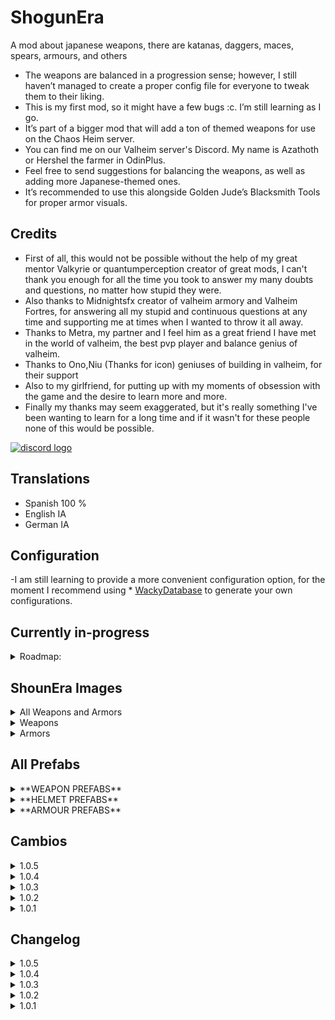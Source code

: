 # ShogunEra
A mod about japanese weapons, there are katanas, daggers, maces, spears, armours, and others

* The weapons are balanced in a progression sense; however, I still haven’t managed to create a proper config file for everyone to tweak them to their liking.
* This is my first mod, so it might have a few bugs :c. I’m still learning as I go.
* It’s part of a bigger mod that will add a ton of themed weapons for use on the Chaos Heim server.
* You can find me on our Valheim server's Discord. My name is Azathoth or Hershel the farmer in OdinPlus.
* Feel free to send suggestions for balancing the weapons, as well as adding more Japanese-themed ones.
* It’s recommended to use this alongside Golden Jude’s Blacksmith Tools for proper armor visuals.
 
## Credits
* First of all, this would not be possible without the help of my great mentor Valkyrie or quantumperception creator of great mods, I can't thank you enough for all the time you took to answer my many doubts and questions, no matter how stupid they were.
* Also thanks to Midnightsfx creator of valheim armory and Valheim Fortres, for answering all my stupid and continuous questions at any time and supporting me at times when I wanted to throw it all away.
* Thanks to Metra, my partner and I feel him as a great friend I have met in the world of valheim, the best pvp player and balance genius of valheim.
* Thanks to Ono,Niu (Thanks for icon) geniuses of building in valheim, for their support
* Also to my girlfriend, for putting up with my moments of obsession with the game and the desire to learn more and more.
* Finally my thanks may seem exaggerated, but it's really something I've been wanting to learn for a long time and if it wasn't for these people none of this would be possible. 


[![discord logo](https://i.imgur.com/uE6umQE.png)](https://discord.gg/Mj9y2w6w2B)

## Translations
* Spanish 100 %
* English IA 
* German IA

## Configuration
-I am still learning to provide a more convenient configuration option, for the moment I recommend using * [WackyDatabase](https://valheim.thunderstore.io/package/WackyMole/WackysDatabase/) to generate your own configurations.

## Currently in-progress
<details>
  <summary>Roadmap:</summary>
  
  * Working on implementing bows and throwing weapons, such as kunais and shurikens.  
  * ~~Elaborating a progressive balance for weapons, as well as their damage and the resources they require.~~  
  * Configuring helmets by era.  
  * Adding more armors with their respective recipes, resistances, and effects.  
  * **Add some mobs:**  
    <details>
      <summary>Click to expand</summary>
      
      - Farm 10 ninja scrolls to summon the ninja boss (Mountains).  
      - Farm 10 monks to face the sect leader (Mistlands).  
      - Farm 10 samurais to challenge the Ronin (Ashlands).  
      - Each boss will drop a part of the "Shinken Kurogane" in the mod.  
      
    </details>
</details>


## ShounEra Images

<details>
  <summary>All Weapons and Armors</summary>

  ![All](https://i.imgur.com/LvWeXGY.png)

</details>

<details>
  <summary>Weapons</summary>

  ![All WEAPONS](https://i.imgur.com/ax1fPOd.png)  
  ![Weapons](https://i.imgur.com/GDIcYs5.png)  
  ![Weapons](https://i.imgur.com/XeXGyLh.png)  
  ![Weapons](https://i.imgur.com/RHeahf7.png)  
  ![Weapons](https://i.imgur.com/NYuNsXu.png)  
  ![Weapons](https://i.imgur.com/gdfyhx8.png)

</details>

<details>
  <summary>Armors</summary>

  ![Armour](https://i.imgur.com/QHlapY7.png)  
  ![Armour](https://i.imgur.com/bX7dllS.png)  
  ![Armour](https://i.imgur.com/8GWSEkc.png)  
  ![Armour](https://i.imgur.com/RelgRVN.png)

</details>

## All Prefabs

<details>
  <summary>**WEAPON PREFABS**</summary>

  Bokken ------ SER_Bokken  
  Bō ----------- SER_BO  
  Shinai ------- SER_Shinai  
  Katana ------- SER_Katana1  
  Nagatina ----- SER_NAGATINA  
  Ninjato ------- SER_NINJATO  
  Tanto -------- SER_TantoKnife  
  Shakujo ----- SER_Shakujo  
  Kamayari ----- SER_Kamayari  
  Kanobo ------- SER_Kanobo  
  Katana2 ------ SER_Katana2  
  Golden Katana ----- SER_KatanaDefuego1  
  Valkyrie Katana ----- SER_KATANAVALKYRIE  
  Sai --------- SER_SAI  
  Cloud Katana ------- SER_KatanadelCielo  
  Sakura Katana ------- SER_katana3  
  Giant Katana ------ SER_gigantekatana  
  Black Katana ------- SER_KatanaDefuego  
  Yuki-onna Katana ----- SER_Katanadehielo  
  Blood Drinker ----- SER_KatanaMurasama1  
  Musashi Katana ------- SER_katanamusashi  

**New**

  Shinken Kurogane ------- SER_ShinkenKurogane  
  Ryūsei Kurogane -------- SER_RyuseiKurogane  
  Ikazuchi Ryūsei -------- SER_IkazuchiRyusei  
  Shizen Ryūsei ----------- SER_ShizenRyusei  
  Chishio Ryūsei --------- SER_ChishioRyusei  
  Ryūsei no Kanabō ------ SER_RyuuseinoKanobo  
  Chi no Kanobō -------- SER_ChinoKanobo  
  Inazuma no Kanobō ----- SER_InazumanoKanobo  
  Kigen no Kanobō ------ SER_KigennoKanobo  

</details>

<details>
  <summary>**HELMET PREFABS**</summary>

  Samurai Black with Silver Helmet ------- SER_CiberHat  
  Hannya Mask ----------- SER_HannyaMask  
  Jingasa --------- SER_HatJingasa  
  Mempo -------- SER_MempoMask  
  Samurai Helmet with Straps ---- SER_SamuraiHelmetKabuto  
  Kabuto Helmet ----- SER_SamuraiKabuto  
  Red Samurai Helmet with Black ----- SER_SamuraiKabuto1  
  Black Samurai Kabuto --------- SER_SamuraiKabutoBlack  
  Samurai Kabuto with Horns ------- SER_SamuraiKabutomabizashi  
  Tengou Mask ------ SER_TengouMask  
  Komuso Mask ----- SER_Komuso  
  Samurai Helmet with Hair ----------- SER_CascoSamuraiConpelo  
  Wise Shifu Helmet -------- SER_sabioshifu  
  Black Kabuto ------- KabutoBlack  
  Red Kabuto ------- KabutoRed  

</details>

<details>
  <summary>**ARMOUR PREFABS**</summary>

  Red Suneate ----- SuneateRed  
  Black Suneate ----- Suneate  
  Black Yoroi ----- YoroiBlack  
  Red Yoroi ----- YoroiRed  

</details>


## Cambios

<details>
  <summary>1.0.5</summary>

  - Se modificaron las recetas de varias armas para que quedaran con una cantidad máxima de 4, excepto la última arma del mod.  
  - Se agregó un mob "samurai" que aparece en planicie y en bosque oscuro, pensado para funcionalidades futuras.  
  - Se agregaron armaduras diseñadas para ser usadas en Ashlands, "Las armaduras del Shogun". Sin embargo, sigue pendiente la configuración y el reordenamiento por era de todos los cascos y armaduras, así como la creación de efectos.  

</details>

<details>
  <summary>1.0.4</summary>

  - Se agregaron 1 armadura ninja, 2 máscaras y cascos, 5 katanas (Ashland tier), 4 kanobos (Ashland tier).  
  - Se cambiaron los requisitos de creación de algunas armas (reubicadas en la forja).  
  - Se agregaron 1 armadura de Ronin y 1 de Hakama.  
  - Aún falta configurar y asignar un tier con un sentido de progreso a las armaduras.  

</details>

<details>
  <summary>1.0.3</summary>

  - Se agregaron traducciones al inglés y se corrigieron las traducciones al español.  
  - Se añadieron 4 cascos nuevos y 2 armaduras (sin asignar era, daño ni descripción).  

</details>

<details>
  <summary>1.0.2</summary>

  - Actualizado para Ashlands.  
  - Se añadieron configuraciones de idioma; inglés y alemán (créditos a Blubbson).  
  - Se añadieron algunos efectos visuales a las armas.  

</details>

<details>
  <summary>1.0.1</summary>

  - Se añadieron recetas de katanas con un sentido de progreso y daño correspondiente.  
  - Se añadieron cascos y máscaras con temática oriental.  
  - Se actualizaron los prefabs de cada arma y máscara.  

</details>

## Changelog

<details>
  <summary>1.0.5</summary>

  - The recipes for several weapons were modified to have a maximum of 4 requirements, except for the last weapon in the mod.  
  - A "samurai" mob was added, which spawns in the Plains and Dark Forest, designed for future functionalities.  
  - Armor sets designed for Ashlands were added, "Shogun Armor". However, the configuration and reorganization by era of all helmets and armor are still pending, as well as the creation of effects.  

</details>

<details>
  <summary>1.0.4</summary>

  - 1 ninja armor, 2 masks and helmets, 5 katanas (Ashland tier), 4 kanobos (Ashland tier) were added.  
  - Crafting requirements for some weapons were changed (relocated to the forge).  
  - 1 Ronin armor and 1 Hakama armor were added.  
  - Still need to configure and assign a tier with a sense of progression to the armors.  

</details>

<details>
  <summary>1.0.3</summary>

  - English translations were added and the Spanish ones were corrected.  
  - 4 new helmets and 2 armors were added (without assigned era, damage, or description).  

</details>

<details>
  <summary>1.0.2</summary>

  - Updated for Ashlands.  
  - Language settings were added; English and German (credits to Blubbson).  
  - Some visual effects were added to the weapons.  

</details>

<details>
  <summary>1.0.1</summary>

  - Katana recipes were added with a sense of progression and corresponding damage.  
  - Oriental themed helmets and masks were added.  
  - The prefabs of each weapon and mask were updated.  

</details>

